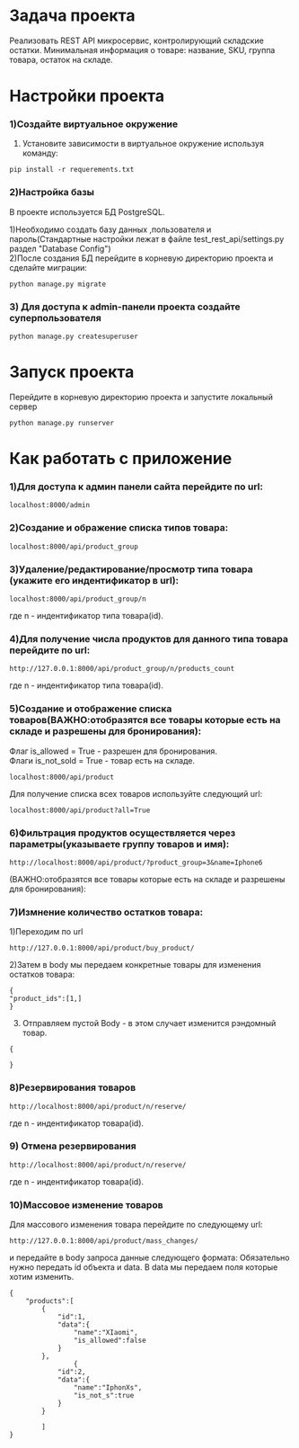 # Задача проекта

Реализовать REST API микросервис, контролирующий складские остатки. 
Минимальная информация о товаре: название, SKU, группа товара, остаток на складе.



# Настройки проекта
### 1)Создайте виртуальное окружение
1) Установите зависимости в виртуальное окружение используя команду:
```
pip install -r requerements.txt
```


### 2)Настройка базы
В проекте используется БД PostgreSQL.

1)Необходимо создать базу данных ,пользователя и пароль(Стандартные настройки лежат в файле test_rest_api/settings.py раздел "Database Config")<br>
2)После создания БД перейдите в корневую директорию проекта и сделайте миграции:
```
python manage.py migrate
```

###  3) Для доступа к admin-панели проекта создайте суперпользователя
```
python manage.py createsuperuser
```




# Запуск проекта 

 Перейдите в корневую директорию проекта и запустите локальный сервер
 
 ```
python manage.py runserver
```


# Как работать с  приложение


### 1)Для доступа к админ панели сайта  перейдите по url: 
 ```
localhost:8000/admin
```
### 2)Создание и ображение списка типов товара: 
 ```
localhost:8000/api/product_group
```
### 3)Удаление/редактирование/просмотр типа товара (укажите его индентификатор в url): 
 ```
localhost:8000/api/product_group/n
```
 где n  - индентификатор типа товара(id).
 
### 4)Для получение числа продуктов для данного типа товара перейдите по url:
```
http://127.0.0.1:8000/api/product_group/n/products_count
```
 где n  - индентификатор типа товара(id).
 
### 5)Создание и отображение списка товаров(ВАЖНО:отобразятся все товары которые есть на складе и разрешены для бронирования): 
Флаг is_allowed = True - разрешен для бронирования.<br>
Флаги is_not_sold = True - товар есть на складе.
 ```
localhost:8000/api/product
```
Для получение списка всех товаров используйте следующий url:
 ```
localhost:8000/api/product?all=True
```

### 6)Фильтрация продуктов осуществляется через параметры(указываете группу товаров и имя):
```
http://localhost:8000/api/product/?product_group=3&name=Iphone6
```
(ВАЖНО:отобразятся все товары которые есть на складе и разрешены для бронирования): 

### 7)Измнение количество остатков товара:
1)Переходим по url
```
http://127.0.0.1:8000/api/product/buy_product/

```

2)Затем в  body мы передаем конкретные товары для изменения остатков товара:
```
{
"product_ids":[1,]
}
```

3) Отправляем пустой Body - в этом случает изменится рэндомный товар.
```
{

}
``` 
### 8)Резервирования товаров 
```
http://localhost:8000/api/product/n/reserve/
```
где n  - индентификатор  товара(id).

### 9) Отмена резервирования 

```
http://localhost:8000/api/product/n/reserve/
```
где n  - индентификатор  товара(id).


### 10)Массовое изменение товаров

Для массового изменения товара перейдите по следующему url:

```
http://127.0.0.1:8000/api/product/mass_changes/
```
и передайте в body запроса данные следующего формата:
Обязательно нужно передать id объекта и data. В data мы передаем поля которые хотим изменить.
```
{
	"products":[
		{
			"id":1,
			"data":{
				"name":"XIaomi",
				"is_allowed":false
			}
		},
				{
			"id":2,
			"data":{
				"name":"IphonXs",
				"is_not_s":true
			}
		}
		
		]
}
```




